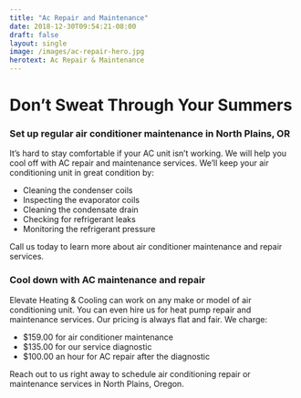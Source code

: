 ```yaml
---
title: "Ac Repair and Maintenance"
date: 2018-12-30T09:54:21-08:00
draft: false
layout: single
image: /images/ac-repair-hero.jpg
herotext: Ac Repair & Maintenance
---
```


# Don’t Sweat Through Your Summers

### Set up regular air conditioner maintenance in North Plains, OR

It’s hard to stay comfortable if your AC unit isn’t working. We will help you cool off with AC repair and maintenance services. We’ll keep your air conditioning unit in great condition by:

- Cleaning the condenser coils
- Inspecting the evaporator coils
- Cleaning the condensate drain
- Checking for refrigerant leaks
- Monitoring the refrigerant pressure

Call us today to learn more about air conditioner maintenance and repair services.

### Cool down with AC maintenance and repair

Elevate Heating & Cooling can work on any make or model of air conditioning unit. You can even hire us for heat pump repair and maintenance services. Our pricing is always flat and fair. We charge:

- $159.00 for air conditioner maintenance
- $135.00 for our service diagnostic
- $100.00 an hour for AC repair after the diagnostic

Reach out to us right away to schedule air conditioning repair or maintenance services in North Plains, Oregon.